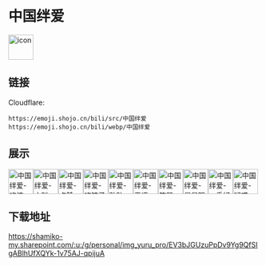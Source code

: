 # 中国绊爱
<img src="https://emoji.shojo.cn/bili/src/中国绊爱/icon.png" width="50" height="50" alt="icon">

## 链接
Cloudflare:
```
https://emoji.shojo.cn/bili/src/中国绊爱
https://emoji.shojo.cn/bili/webp/中国绊爱
```
## 展示
<img src="https://emoji.shojo.cn/bili/src/中国绊爱/中国绊爱-吃惊.png" width="50" height="50" alt="中国绊爱-吃惊"><img src="https://emoji.shojo.cn/bili/src/中国绊爱/中国绊爱-大叫.png" width="50" height="50" alt="中国绊爱-大叫"><img src="https://emoji.shojo.cn/bili/src/中国绊爱/中国绊爱-点赞.png" width="50" height="50" alt="中国绊爱-点赞"><img src="https://emoji.shojo.cn/bili/src/中国绊爱/中国绊爱-吃饺子.png" width="50" height="50" alt="中国绊爱-吃饺子"><img src="https://emoji.shojo.cn/bili/src/中国绊爱/中国绊爱-贴贴.png" width="50" height="50" alt="中国绊爱-贴贴"><img src="https://emoji.shojo.cn/bili/src/中国绊爱/中国绊爱-无语.png" width="50" height="50" alt="中国绊爱-无语"><img src="https://emoji.shojo.cn/bili/src/中国绊爱/中国绊爱-笑哭.png" width="50" height="50" alt="中国绊爱-笑哭"><img src="https://emoji.shojo.cn/bili/src/中国绊爱/中国绊爱-星星眼.png" width="50" height="50" alt="中国绊爱-星星眼"><img src="https://emoji.shojo.cn/bili/src/中国绊爱/中国绊爱-一手好牌.png" width="50" height="50" alt="中国绊爱-一手好牌"><img src="https://emoji.shojo.cn/bili/src/中国绊爱/中国绊爱-疑惑.png" width="50" height="50" alt="中国绊爱-疑惑">

## 下载地址

https://shamiko-my.sharepoint.com/:u:/g/personal/img_yuru_pro/EV3bJGUzuPpDv9Yg9QfSIgABlhUfXQYk-1v75AJ-qpijuA